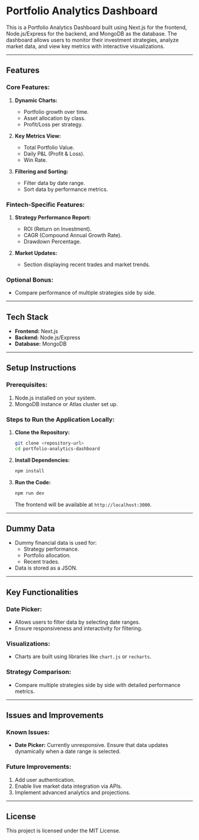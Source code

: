 # Portfolio Analytics Dashboard

This is a Portfolio Analytics Dashboard built using Next.js for the frontend, Node.js/Express for the backend, and MongoDB as the database. The dashboard allows users to monitor their investment strategies, analyze market data, and view key metrics with interactive visualizations.

---

## Features

### Core Features:

1. **Dynamic Charts:**

   - Portfolio growth over time.
   - Asset allocation by class.
   - Profit/Loss per strategy.

2. **Key Metrics View:**

   - Total Portfolio Value.
   - Daily P&L (Profit & Loss).
   - Win Rate.

3. **Filtering and Sorting:**
   - Filter data by date range.
   - Sort data by performance metrics.

### Fintech-Specific Features:

1. **Strategy Performance Report:**

   - ROI (Return on Investment).
   - CAGR (Compound Annual Growth Rate).
   - Drawdown Percentage.

2. **Market Updates:**
   - Section displaying recent trades and market trends.

### Optional Bonus:

- Compare performance of multiple strategies side by side.

---

## Tech Stack

- **Frontend:** Next.js
- **Backend:** Node.js/Express
- **Database:** MongoDB

---

## Setup Instructions

### Prerequisites:

1. Node.js installed on your system.
2. MongoDB instance or Atlas cluster set up.

### Steps to Run the Application Locally:

1. **Clone the Repository:**

   ```bash
   git clone <repository-url>
   cd portfolio-analytics-dashboard
   ```

2. **Install Dependencies:**

   ```bash
   npm install
   ```

3. **Run the Code:**
   ```bash
   npm run dev
   ```
   The frontend will be available at `http://localhost:3000`.

---

## Dummy Data

- Dummy financial data is used for:
  - Strategy performance.
  - Portfolio allocation.
  - Recent trades.
- Data is stored as a JSON.

---

## Key Functionalities

### Date Picker:

- Allows users to filter data by selecting date ranges.
- Ensure responsiveness and interactivity for filtering.

### Visualizations:

- Charts are built using libraries like `chart.js` or `recharts`.

### Strategy Comparison:

- Compare multiple strategies side by side with detailed performance metrics.

---

## Issues and Improvements

### Known Issues:

- **Date Picker:** Currently unresponsive. Ensure that data updates dynamically when a date range is selected.

### Future Improvements:

1. Add user authentication.
2. Enable live market data integration via APIs.
3. Implement advanced analytics and projections.

---

## License

This project is licensed under the MIT License.
